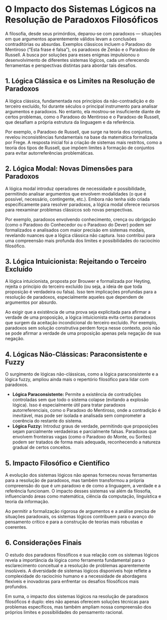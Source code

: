 # O Impacto dos Sistemas Lógicos na Resolução de Paradoxos Filosóficos

A filosofia, desde seus primórdios, deparou-se com paradoxos — situações em que argumentos aparentemente válidos levam a conclusões contraditórias ou absurdas. Exemplos clássicos incluem o Paradoxo do Mentiroso (“Esta frase é falsa”), os paradoxos de Zenão e o Paradoxo de Russell. A busca por soluções para esses enigmas impulsionou o desenvolvimento de diferentes sistemas lógicos, cada um oferecendo ferramentas e perspectivas distintas para abordar tais desafios.

## 1. Lógica Clássica e os Limites na Resolução de Paradoxos

A lógica clássica, fundamentada nos princípios da não-contradição e do terceiro excluído, foi durante séculos o principal instrumento para analisar argumentos e paradoxos. No entanto, ela mostrou-se insuficiente diante de certos problemas, como o Paradoxo do Mentiroso e o Paradoxo de Russell, que desafiam a própria estrutura da linguagem e da referência.

Por exemplo, o Paradoxo de Russell, que surge na teoria dos conjuntos, revelou inconsistências fundamentais na base da matemática formalizada por Frege. A resposta inicial foi a criação de sistemas mais restritos, como a teoria dos tipos de Russell, que impõem limites à formação de conjuntos para evitar autorreferências problemáticas.

## 2. Lógica Modal: Novas Dimensões para Paradoxos

A lógica modal introduz operadores de necessidade e possibilidade, permitindo analisar argumentos que envolvem modalidades (o que é possível, necessário, contingente, etc.). Embora não tenha sido criada especificamente para resolver paradoxos, a lógica modal oferece recursos para reexaminar problemas clássicos sob novas perspectivas.

Por exemplo, paradoxos envolvendo conhecimento, crença ou obrigação (como o Paradoxo do Conhecedor ou o Paradoxo do Dever) podem ser formalizados e analisados com maior precisão em sistemas modais, revelando nuances que a lógica clássica não captura. Isso contribui para uma compreensão mais profunda dos limites e possibilidades do raciocínio filosófico.

## 3. Lógica Intuicionista: Rejeitando o Terceiro Excluído

A lógica intuicionista, proposta por Brouwer e formalizada por Heyting, rejeita o princípio do terceiro excluído (ou seja, a ideia de que toda proposição é verdadeira ou falsa). Isso tem implicações profundas para a resolução de paradoxos, especialmente aqueles que dependem de argumentos por absurdo.

Ao exigir que a existência de uma prova seja explicitada para afirmar a verdade de uma proposição, a lógica intuicionista evita certos paradoxos que surgem da aceitação incondicional do terceiro excluído. Por exemplo, paradoxos sem solução construtiva perdem força nesse contexto, pois não se pode afirmar a verdade de uma proposição apenas pela negação de sua negação.

## 4. Lógicas Não-Clássicas: Paraconsistente e Fuzzy

O surgimento de lógicas não-clássicas, como a lógica paraconsistente e a lógica fuzzy, ampliou ainda mais o repertório filosófico para lidar com paradoxos.

- **Lógica Paraconsistente:** Permite a existência de contradições controladas sem que todo o sistema colapse (evitando a explosão lógica). Isso é especialmente útil para tratar paradoxos autorreferenciais, como o Paradoxo do Mentiroso, onde a contradição é inevitável, mas pode ser isolada e analisada sem comprometer a coerência do restante do sistema.
- **Lógica Fuzzy:** Introduz graus de verdade, permitindo que proposições sejam parcialmente verdadeiras e parcialmente falsas. Paradoxos que envolvem fronteiras vagas (como o Paradoxo do Monte, ou Sorites) podem ser tratados de forma mais adequada, reconhecendo a natureza gradual de certos conceitos.

## 5. Impacto Filosófico e Científico

A evolução dos sistemas lógicos não apenas forneceu novas ferramentas para a resolução de paradoxos, mas também transformou a própria compreensão do que é um paradoxo e de como a linguagem, a verdade e a referência funcionam. O impacto desses sistemas vai além da filosofia, influenciando áreas como matemática, ciência da computação, linguística e teoria da informação.

Ao permitir a formalização rigorosa de argumentos e a análise precisa de situações paradoxais, os sistemas lógicos contribuem para o avanço do pensamento crítico e para a construção de teorias mais robustas e coerentes.

## 6. Considerações Finais

O estudo dos paradoxos filosóficos e sua relação com os sistemas lógicos revela a importância da lógica como ferramenta fundamental para o esclarecimento conceitual e a resolução de problemas aparentemente insolúveis. A diversidade de sistemas lógicos disponíveis hoje reflete a complexidade do raciocínio humano e a necessidade de abordagens flexíveis e inovadoras para enfrentar os desafios filosóficos mais profundos.

Em suma, o impacto dos sistemas lógicos na resolução de paradoxos filosóficos é duplo: eles não apenas oferecem soluções técnicas para problemas específicos, mas também ampliam nossa compreensão dos próprios limites e possibilidades do pensamento racional.